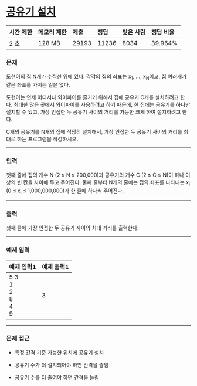 # [공유기 설치](https://www.acmicpc.net/problem/2110)

<div align = center>

| 시간 제한 | 메모리 제한 | 제출  | 정답  | 맞은 사람 | 정답 비율 |
| :-------- | :---------- | :---- | :---- | :-------- | :-------- |
| 2 초      | 128 MB      | 29193 | 11236 | 8034      | 39.964%   |

</div>

### 문제

도현이의 집 N개가 수직선 위에 있다. 각각의 집의 좌표는 x<sub>1</sub>, ..., x<sub>N</sub>이고, 집 여러개가 같은 좌표를 가지는 일은 없다.

도현이는 언제 어디서나 와이파이를 즐기기 위해서 집에 공유기 C개를 설치하려고 한다. 최대한 많은 곳에서 와이파이를 사용하려고 하기 때문에, 한 집에는 공유기를 하나만 설치할 수 있고, 가장 인접한 두 공유기 사이의 거리를 가능한 크게 하여 설치하려고 한다.

C개의 공유기를 N개의 집에 적당히 설치해서, 가장 인접한 두 공유기 사이의 거리를 최대로 하는 프로그램을 작성하시오.

---

### 입력

첫째 줄에 집의 개수 N (2 ≤ N ≤ 200,000)과 공유기의 개수 C (2 ≤ C ≤ N)이 하나 이상의 빈 칸을 사이에 두고 주어진다. 둘째 줄부터 N개의 줄에는 집의 좌표를 나타내는 x<sub>i</sub> (0 ≤ x<sub>i</sub> ≤ 1,000,000,000)가 한 줄에 하나씩 주어진다.

---

### 출력

첫째 줄에 가장 인접한 두 공유기 사이의 최대 거리를 출력한다.

---

### 예제 입력

| 예제 입력1                        | 예제 출력1 |
| :-------------------------------- | :--------- |
| 5 3<br/>1<br/>2<br/>8<br/>4<br/>9 | 3          |

---

### 문제 접근
  
  - 특정 간격 기준 가능한 위치에 공유기 설치

  - 공유기 수가 더 설치되어야 하면 간격을 줄임

  - 공유기 수를 더 줄여야 하면 간격을 늘림